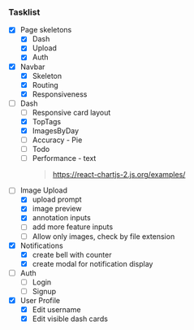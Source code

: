 ### Tasklist

- [x] Page skeletons
  - [x] Dash
  - [x] Upload
  - [x] Auth
- [x] Navbar
  - [x] Skeleton
  - [x] Routing
  - [x] Responsiveness
- [ ] Dash
  - [ ] Responsive card layout
  - [x] TopTags
  - [x] ImagesByDay
  - [ ] Accuracy - Pie
  - [ ] Todo
  - [ ] Performance - text
    > https://react-chartjs-2.js.org/examples/
- [ ] Image Upload
  - [x] upload prompt
  - [x] image preview
  - [x] annotation inputs
  - [ ] add more feature inputs
  - [ ] Allow only images, check by file extension
- [x] Notifications
  - [x] create bell with counter
  - [x] create modal for notification display
- [ ] Auth
  - [ ] Login
  - [ ] Signup
- [x] User Profile
  - [x] Edit username
  - [x] Edit visible dash cards
